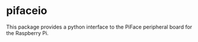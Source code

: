 pifaceio
========

This package provides a python interface to the PiFace peripheral board for the Raspberry Pi.
